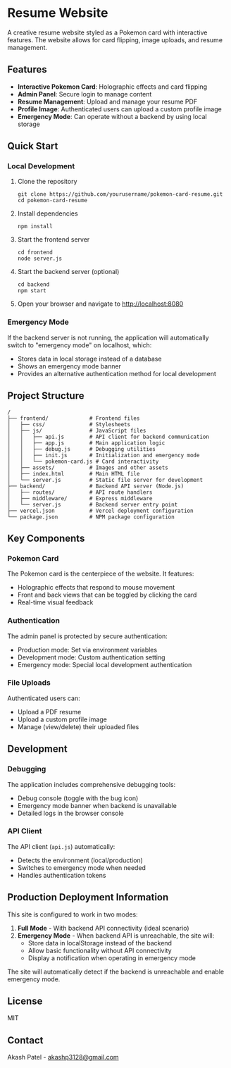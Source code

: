 # Resume Website

A creative resume website styled as a Pokemon card with interactive features. The website allows for card flipping, image uploads, and resume management.

## Features

- **Interactive Pokemon Card**: Holographic effects and card flipping
- **Admin Panel**: Secure login to manage content
- **Resume Management**: Upload and manage your resume PDF
- **Profile Image**: Authenticated users can upload a custom profile image
- **Emergency Mode**: Can operate without a backend by using local storage

## Quick Start

### Local Development

1. Clone the repository
   ```
   git clone https://github.com/yourusername/pokemon-card-resume.git
   cd pokemon-card-resume
   ```

2. Install dependencies
   ```
   npm install
   ```

3. Start the frontend server
   ```
   cd frontend
   node server.js
   ```

4. Start the backend server (optional)
   ```
   cd backend
   npm start
   ```

5. Open your browser and navigate to [http://localhost:8080](http://localhost:8080)

### Emergency Mode

If the backend server is not running, the application will automatically switch to "emergency mode" on localhost, which:

- Stores data in local storage instead of a database
- Shows an emergency mode banner
- Provides an alternative authentication method for local development

## Project Structure

```
/
├── frontend/             # Frontend files
│   ├── css/              # Stylesheets
│   ├── js/               # JavaScript files
│   │   ├── api.js        # API client for backend communication
│   │   ├── app.js        # Main application logic
│   │   ├── debug.js      # Debugging utilities
│   │   ├── init.js       # Initialization and emergency mode
│   │   └── pokemon-card.js # Card interactivity
│   ├── assets/           # Images and other assets
│   ├── index.html        # Main HTML file
│   └── server.js         # Static file server for development
├── backend/              # Backend API server (Node.js)
│   ├── routes/           # API route handlers
│   ├── middleware/       # Express middleware
│   └── server.js         # Backend server entry point
├── vercel.json           # Vercel deployment configuration
└── package.json          # NPM package configuration
```

## Key Components

### Pokemon Card

The Pokemon card is the centerpiece of the website. It features:

- Holographic effects that respond to mouse movement
- Front and back views that can be toggled by clicking the card
- Real-time visual feedback

### Authentication

The admin panel is protected by secure authentication:

- Production mode: Set via environment variables
- Development mode: Custom authentication setting
- Emergency mode: Special local development authentication

### File Uploads

Authenticated users can:

- Upload a PDF resume
- Upload a custom profile image
- Manage (view/delete) their uploaded files

## Development

### Debugging

The application includes comprehensive debugging tools:

- Debug console (toggle with the bug icon)
- Emergency mode banner when backend is unavailable
- Detailed logs in the browser console

### API Client

The API client (`api.js`) automatically:

- Detects the environment (local/production)
- Switches to emergency mode when needed
- Handles authentication tokens

## Production Deployment Information

This site is configured to work in two modes:

1. **Full Mode** - With backend API connectivity (ideal scenario)
2. **Emergency Mode** - When backend API is unreachable, the site will:
   - Store data in localStorage instead of the backend
   - Allow basic functionality without API connectivity
   - Display a notification when operating in emergency mode

The site will automatically detect if the backend is unreachable and enable emergency mode.

## License

MIT

## Contact

Akash Patel - akashp3128@gmail.com
